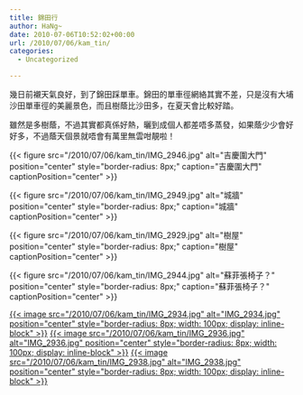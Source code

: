 ```yaml
---
title: 錦田行
author: HaNg~
date: 2010-07-06T10:52:02+00:00
url: /2010/07/06/kam_tin/
categories:
  - Uncategorized

---
```

幾日前襯天氣良好，到了錦田踩單車。錦田的單車徑網絡其實不差，只是沒有大埔沙田單車徑的美麗景色，而且樹蔭比沙田多，在夏天會比較好踏。

雖然是多樹蔭，不過其實都真係好熱，曬到成個人都差唔多蒸發，如果蔭少少會好好多，不過蔭天個景就唔會有萬里無雲咁靚啦！

{{< figure src="/2010/07/06/kam_tin/IMG_2946.jpg" alt="吉慶圍大門" position="center" style="border-radius: 8px;" caption="吉慶圍大門" captionPosition="center" >}}

{{< figure src="/2010/07/06/kam_tin/IMG_2949.jpg" alt="城牆" position="center" style="border-radius: 8px;" caption="城牆" captionPosition="center" >}}

<!--more-->

{{< figure src="/2010/07/06/kam_tin/IMG_2929.jpg" alt="樹屋" position="center" style="border-radius: 8px;" caption="樹屋" captionPosition="center" >}}


{{< figure src="/2010/07/06/kam_tin/IMG_2944.jpg" alt="蘇菲張椅子？" position="center" style="border-radius: 8px;" caption="蘇菲張椅子？" captionPosition="center" >}}
  

[{{< image src="/2010/07/06/kam_tin/IMG_2934.jpg" alt="IMG_2934.jpg" position="center" style="border-radius: 8px; width: 100px; display: inline-block" >}}][1]
[{{< image src="/2010/07/06/kam_tin/IMG_2936.jpg" alt="IMG_2936.jpg" position="center" style="border-radius: 8px; width: 100px; display: inline-block" >}}][2]
[{{< image src="/2010/07/06/kam_tin/IMG_2938.jpg" alt="IMG_2938.jpg" position="center" style="border-radius: 8px; width: 100px; display: inline-block" >}}][3] 

 [1]: IMG_2934.jpg
 [2]: IMG_2936.jpg
 [3]: IMG_2938.jpg